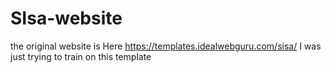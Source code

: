 # SIsa-website
the original website is Here https://templates.idealwebguru.com/sisa/
I was just trying to train on this template
